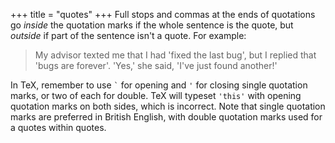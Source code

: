 +++
title = "quotes"
+++
Full stops and commas at the ends of quotations go *inside* the quotation marks if the whole sentence is the quote, but *outside* if part of the sentence isn't a quote.
For example:

> My advisor texted me that I had 'fixed the last bug', but I replied that 'bugs are forever'.
> 'Yes,' she said, 'I've just found another!'

In TeX, remember to use `` ` `` for opening and `'` for closing single quotation marks, or two of each for double.
TeX will typeset `'this'` with opening quotation marks on both sides, which is incorrect.
Note that single quotation marks are preferred in British English, with double quotation marks used for a quotes within quotes.
